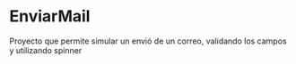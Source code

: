 # EnviarMail
Proyecto que permite simular un envió de un correo, validando los campos y utilizando spinner
